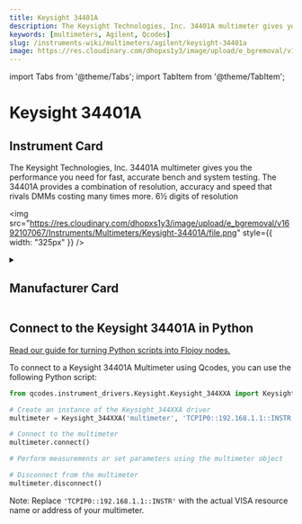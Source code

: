 ```yaml
---
title: Keysight 34401A
description: The Keysight Technologies, Inc. 34401A multimeter gives you the performance you need for fast, accurate bench and system testing. The 34401A provides a combination of resolution, accuracy and speed that rivals DMMs costing many times more. 6½ digits of resolution
keywords: [multimeters, Agilent, Qcodes]
slug: /instruments-wiki/multimeters/agilent/keysight-34401a
image: https://res.cloudinary.com/dhopxs1y3/image/upload/e_bgremoval/v1692107067/Instruments/Multimeters/Keysight-34401A/file.png
---
```


import Tabs from '@theme/Tabs';
import TabItem from '@theme/TabItem';

# Keysight 34401A

## Instrument Card

<div className="flex">

<div>

The Keysight Technologies, Inc. 34401A multimeter gives you the performance you need for fast, accurate bench and system testing. The 34401A provides a combination of resolution, accuracy and speed that rivals DMMs costing many times more. 6½ digits of resolution

</div>

<img src="https://res.cloudinary.com/dhopxs1y3/image/upload/e_bgremoval/v1692107067/Instruments/Multimeters/Keysight-34401A/file.png" style={{ width: "325px" }} />

</div>

<details>
<summary><h2>Manufacturer Card</h2></summary>

<img src="https://res.cloudinary.com/dhopxs1y3/image/upload/e_bgremoval/v1692126006/Instruments/Vendor%20Logos/Agilent.png" style={{ width: "100%", height: "150px",objectFit: "cover" }} />

Keysight Technologies, or Keysight, is an American company that manufactures electronics test and measurement equipment and software. <a href="https://www.keysight.com/us/en/home.html">Website</a>.

<ul>
  <li>Headquarters: USA</li>
  <li>Yearly Revenue (millions, USD): 5420.0</li>
</ul>
</details>

## Connect to the Keysight 34401A in Python

[Read our guide for turning Python scripts into Flojoy nodes.](https://docs.flojoy.ai/custom-nodes/creating-custom-node/)


<Tabs>
<TabItem value="Qcodes" label="Qcodes">

To connect to a Keysight 34401A Multimeter using Qcodes, you can use the following Python script:

```python
from qcodes.instrument_drivers.Keysight.Keysight_344XXA import Keysight_344XXA

# Create an instance of the Keysight_344XXA driver
multimeter = Keysight_344XXA('multimeter', 'TCPIP0::192.168.1.1::INSTR')

# Connect to the multimeter
multimeter.connect()

# Perform measurements or set parameters using the multimeter object

# Disconnect from the multimeter
multimeter.disconnect()
```

Note: Replace `'TCPIP0::192.168.1.1::INSTR'` with the actual VISA resource name or address of your multimeter.

</TabItem>
</Tabs>